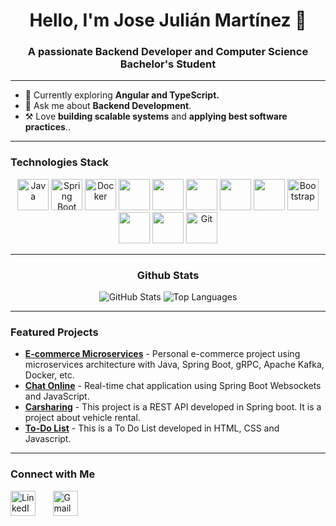 <h1 align="center">Hello, I'm Jose Julián Martínez 👋 </h1>
<h3 align="center">A passionate Backend Developer and Computer Science Bachelor's Student</h3>
<hr>

- 🌱 Currently exploring **Angular and TypeScript.**
- 💬 Ask me about **Backend Development**.
- ⚒️ Love **building scalable systems** and **applying best software practices**..
---

###  Technologies Stack

<p align="center">
  <img src="https://cdn.jsdelivr.net/gh/devicons/devicon/icons/java/java-original.svg" alt="Java" width="50" height="50"/>
  <img src="https://cdn.jsdelivr.net/gh/devicons/devicon/icons/spring/spring-original.svg" alt="Spring Boot" width="50" height="50"/>
  <img src="https://cdn.jsdelivr.net/gh/devicons/devicon/icons/docker/docker-original.svg" alt="Docker" width="50" height="50"/>
  <img src="https://cdn.jsdelivr.net/gh/devicons/devicon@latest/icons/apachekafka/apachekafka-original.svg" width="50" height="50"/>
  <img src="https://cdn.jsdelivr.net/gh/devicons/devicon@latest/icons/grpc/grpc-original.svg" width="50" height="50"/>
  <img src="https://cdn.jsdelivr.net/gh/devicons/devicon@latest/icons/mysql/mysql-original-wordmark.svg" width="50" height="50"/>
  <img src="https://cdn.jsdelivr.net/gh/devicons/devicon@latest/icons/postgresql/postgresql-original.svg" width="50" height="50"/>
  <img src="https://cdn.jsdelivr.net/gh/devicons/devicon@latest/icons/angular/angular-original.svg" width="50" height="50"/>
  <img src="https://cdn.jsdelivr.net/gh/devicons/devicon/icons/bootstrap/bootstrap-original.svg" alt="Bootstrap" width="50" height="50"/>
  <img src="https://cdn.jsdelivr.net/gh/devicons/devicon@latest/icons/javascript/javascript-original.svg" width="50" height="50"/>
  <img src="https://cdn.jsdelivr.net/gh/devicons/devicon@latest/icons/typescript/typescript-original.svg"  width="50" height="50"/>
  <img src="https://cdn.jsdelivr.net/gh/devicons/devicon/icons/git/git-original.svg" alt="Git" width="50" height="50"/>

</p>

---

<h3 align=center>Github Stats</h3>

<p align="center">
  <img src="https://github-readme-stats.vercel.app/api?username=josejulian25&show_icons=true&theme=radical" alt="GitHub Stats"/>
  <img src="https://github-readme-stats.vercel.app/api/top-langs/?username=josejulian25&layout=compact&theme=radical" alt="Top Languages"/>
</p>

---

###  Featured Projects

- **[E-commerce Microservices](https://github.com/josejulian25/e-commerce-microservices)** - Personal e-commerce project using microservices architecture with Java, Spring Boot, gRPC, Apache Kafka, Docker, etc.
- **[Chat Online](https://github.com/josejulian25/chat-online)** - Real-time chat application using Spring Boot Websockets and JavaScript.
- **[Carsharing](https://github.com/JoseJulian25/Carsharing)** - This project is a REST API developed in Spring boot. It is a project about vehicle rental.
- **[To-Do List](https://github.com/JoseJulian25/AlmacenandoDatos)** - This is a To Do List developed in HTML, CSS and Javascript. 

---

###  Connect with Me

<p align="left">
  <a href="https://www.linkedin.com/in/jose-julian-martinez-a79163237" target="_blank"><img src="https://www.cdnlogo.com/logos/l/66/linkedin-icon.svg" alt="LinkedIn" height="40" width="40"/></a>
&nbsp;&nbsp;&nbsp;&nbsp;&nbsp;
  <a href="mailto:jose.julianm2505@gmail.com" target="_blank"><img src="https://www.cdnlogo.com/logos/g/68/gmail.svg" alt="Gmail" height="40" width="40"/></a>
</p>
